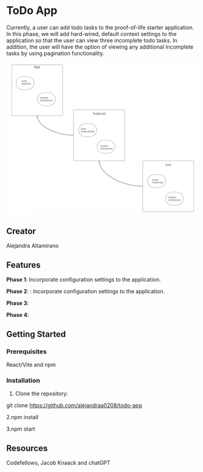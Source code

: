 # ToDo App

Currently, a user can add todo tasks to the proof-of-life starter application. In this phase, we will add hard-wired, default context settings to the application so that the user can view three incomplete todo tasks. In addition, the user will have the option of viewing any additional incomplete tasks by using pagination functionality.

![UML](./Screenshot%202023-10-30%20at%202.34.23%20PM.png)

## Creator

Alejandra Altamirano

## Features

**Phase 1**: Incorporate configuration settings to the application.

**Phase 2**: : Incorporate configuration settings to the application.

**Phase 3**:

**Phase 4**:

## Getting Started

### Prerequisites

React/Vite and npm

### Installation

1. Clone the repository:

git clone <https://github.com/alejandraa0208/todo-app>

2.npm install

3.npm start

## Resources

Codefellows, Jacob Knaack and chatGPT
